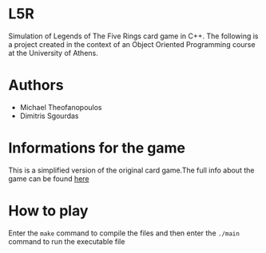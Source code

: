 # L5R
Simulation of Legends of The Five Rings card game in C++. The following is a project created in the context of an Object Oriented Programming course at the University of Athens.
# Authors
* Michael Theofanopoulos
* Dimitris Sgourdas
# Informations for the game
This is a simplified version of the original card game.The full info about the game can be found [here](https://en.wikipedia.org/wiki/Legend_of_the_Five_Rings_Roleplaying_Game)
# How to play
Enter the ```make``` command to compile the files and then
enter the ```./main``` command to run the executable file


